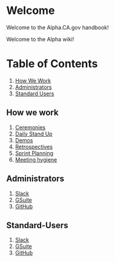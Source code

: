 # Welcome

Welcome to the Alpha.CA.gov handbook!


Welcome to the Alpha wiki!

# Table of Contents
1. [How We Work](#How-We-Work)
1. [Administrators](#Administrators)
2. [Standard Users](#Standard-Users)

## How we work
1. [Ceremonies](Ceremonies.md)
2. [Daily Stand Up](DailyStandup.md)
3. [Demos](Demos.md)
4. [Retrospectives](Retros.md)
5. [Sprint Planning](Planning.md)
6. [Meeting hygiene](Meetinghygiene.md)

## Administrators
1. [Slack](SLACK-Admin.md)
2. [GSuite](GSuite-Admin.md)
3. [GitHub](GitHub-Admin.md)

## Standard-Users
1. [Slack](SLACK-USERS.md)
2. [GSuite](GSuite-USERS.md)
3. [GitHub](GitHub-USERS.md)
